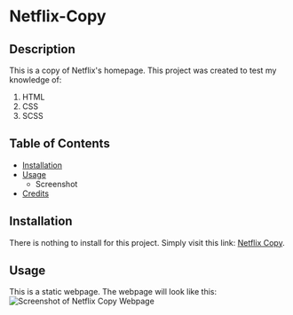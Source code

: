 # Netflix-Copy

## Description 
This is a copy of Netflix's homepage. 
This project was created to test my knowledge of:
1. HTML
1. CSS
1. SCSS

## Table of Contents
* [Installation](#installation)
* [Usage](#usage)
  * Screenshot
* [Credits](#credits)

## Installation
There is nothing to install for this project. Simply visit this link: [Netflix Copy](https://arihecht.github.io/Netflix-Copy/).

## Usage
This is a static webpage. The webpage will look like this: ![Screenshot of Netflix Copy Webpage](https://i.imgur.com/6r60wA1.png)
